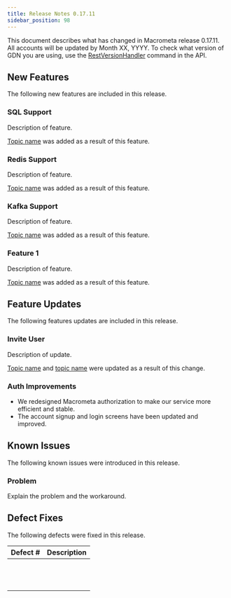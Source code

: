 ```yaml
---
title: Release Notes 0.17.11
sidebar_position: 98
---
```


This document describes what has changed in Macrometa release 0.17.11. All accounts will be updated by Month XX, YYYY.  To check what version of GDN you are using, use the [RestVersionHandler](https://macrometa.com/docs/api#/operations/RestVersionHandler) command in the API.

## New Features

The following new features are included in this release.

### SQL Support

Description of feature.

[Topic name](link) was added as a result of this feature.

### Redis Support

Description of feature.

[Topic name](link) was added as a result of this feature.

### Kafka Support

Description of feature.

[Topic name](link) was added as a result of this feature.

### Feature 1

Description of feature.

[Topic name](link) was added as a result of this feature.

## Feature Updates

The following features updates are included in this release.

### Invite User

Description of update.

[Topic name](link) and [topic name](link) were updated as a result of this change.

### Auth Improvements

- We redesigned Macrometa authorization to make our service more efficient and stable.
- The account signup and login screens have been updated and improved.

## Known Issues

The following known issues were introduced in this release.

### Problem

Explain the problem and the workaround.

## Defect Fixes

The following defects were fixed in this release.

| Defect #  | Description  |
|---|---|
|   |   |
|   |   |
|   |   |
|   |   |
|   |   |
|   |   |
|   |   |
|   |   |
|   |   |
|   |   |
|   |   |
|   |   |